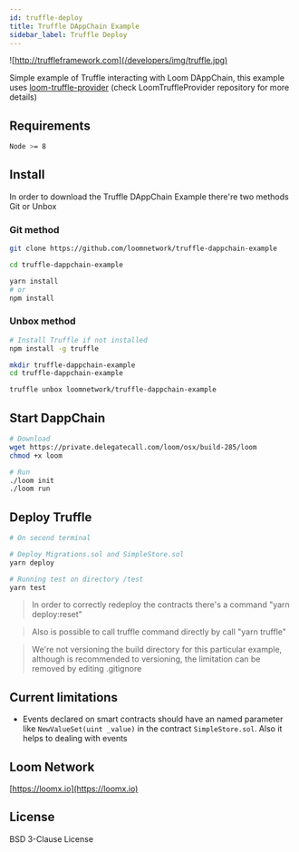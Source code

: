 ```yaml
---
id: truffle-deploy
title: Truffle DAppChain Example
sidebar_label: Truffle Deploy
---
```


![http://truffleframework.com](/developers/img/truffle.jpg)

Simple example of Truffle interacting with Loom DAppChain, this example uses [loom-truffle-provider](https://github.com/loomnetwork/loom-truffle-provider) (check LoomTruffleProvider repository for more details)


## Requirements

```bash
Node >= 8
```

## Install

In order to download the Truffle DAppChain Example there're two methods Git or Unbox

### Git method
```bash
git clone https://github.com/loomnetwork/truffle-dappchain-example
```

```bash
cd truffle-dappchain-example

yarn install
# or
npm install
```

### Unbox method
```bash
# Install Truffle if not installed
npm install -g truffle

mkdir truffle-dappchain-example
cd truffle-dappchain-example

truffle unbox loomnetwork/truffle-dappchain-example
```

## Start DappChain

```bash
# Download
wget https://private.delegatecall.com/loom/osx/build-285/loom
chmod +x loom

# Run
./loom init
./loom run
```

## Deploy Truffle

```bash
# On second terminal

# Deploy Migrations.sol and SimpleStore.sol
yarn deploy

# Running test on directory /test
yarn test
```

> In order to correctly redeploy the contracts there's a command "yarn deploy:reset"

> Also is possible to call truffle command directly by call "yarn truffle"

> We're not versioning the build directory for this particular example, although is recommended to versioning, the limitation can be removed by editing .gitignore

## Current limitations

* Events declared on smart contracts should have an named parameter like `NewValueSet(uint _value)` in the contract `SimpleStore.sol`. Also it helps to dealing with events

Loom Network
----
[https://loomx.io](https://loomx.io)


License
----

BSD 3-Clause License
